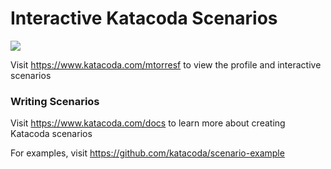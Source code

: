 # Interactive Katacoda Scenarios

[![](http://shields.katacoda.com/katacoda/mtorresf/count.svg)](https://www.katacoda.com/mtorresf "Get your profile on Katacoda.com")

Visit https://www.katacoda.com/mtorresf to view the profile and interactive scenarios

### Writing Scenarios
Visit https://www.katacoda.com/docs to learn more about creating Katacoda scenarios

For examples, visit https://github.com/katacoda/scenario-example
